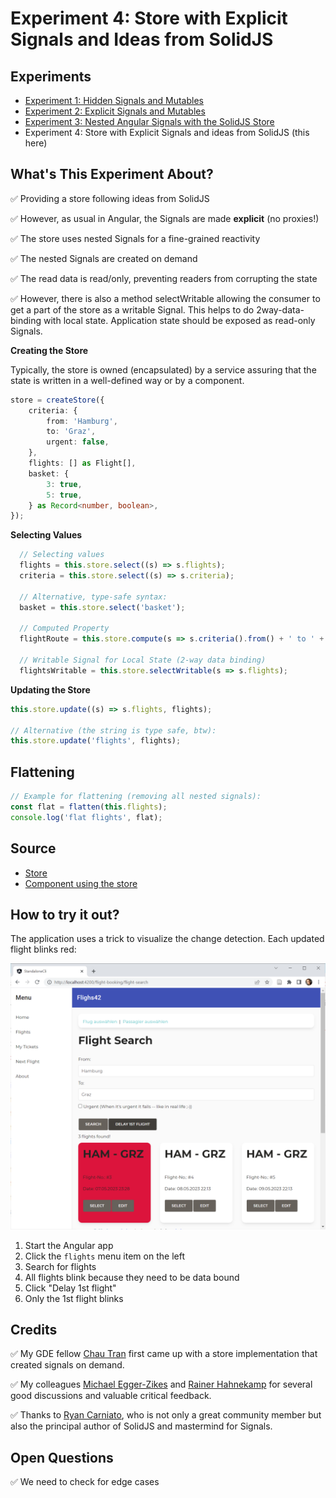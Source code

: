# Experiment 4: Store with Explicit Signals and Ideas from SolidJS

## Experiments

- [Experiment 1: Hidden Signals and Mutables](https://github.com/manfredsteyer/standalone-example-cli/tree/nest)
- [Experiment 2: Explicit Signals and Mutables](https://github.com/manfredsteyer/standalone-example-cli/tree/nest)
- [Experiment 3: Nested Angular Signals with the SolidJS Store](https://github.com/manfredsteyer/standalone-example-cli/tree/solid)
- Experiment 4: Store with Explicit Signals and ideas from SolidJS (this here)

## What's This Experiment About?

✅ Providing a store following ideas from SolidJS

✅ However, as usual in Angular, the Signals are made **explicit** (no proxies!)

✅ The store uses nested Signals for a fine-grained reactivity

✅ The nested Signals are created on demand

✅ The read data is read/only, preventing readers from corrupting the state

✅ However, there is also a method selectWritable allowing the consumer to get a part of the store as a writable Signal. This helps to do 2way-data-binding with local state. Application state should be exposed as read-only Signals.


**Creating the Store**

Typically, the store is owned (encapsulated) by a service assuring that the state is written in a well-defined way or by a component.

```typescript
store = createStore({
    criteria: {
        from: 'Hamburg',
        to: 'Graz',
        urgent: false,
    },
    flights: [] as Flight[],
    basket: {
        3: true,
        5: true,
    } as Record<number, boolean>,
});
```

**Selecting Values**

```typescript
  // Selecting values
  flights = this.store.select((s) => s.flights);
  criteria = this.store.select((s) => s.criteria);

  // Alternative, type-safe syntax:
  basket = this.store.select('basket');

  // Computed Property
  flightRoute = this.store.compute(s => s.criteria().from() + ' to ' + s.criteria().to());

  // Writable Signal for Local State (2-way data binding)
  flightsWritable = this.store.selectWritable(s => s.flights);
```

**Updating the Store**

```typescript
this.store.update((s) => s.flights, flights);

// Alternative (the string is type safe, btw):
this.store.update('flights', flights);
```

## Flattening

```typescript
// Example for flattening (removing all nested signals):
const flat = flatten(this.flights);
console.log('flat flights', flat);
```

## Source

- [Store](src/app/store.ts)
- [Component using the store](src/app/booking/flight-search/flight-search.component.ts)

## How to try it out?

The application uses a trick to visualize the change detection. Each updated flight blinks red:

![Updated flights blink](./app.png)

1. Start the Angular app
2. Click the ``flights`` menu item on the left 
3. Search for flights
4. All flights blink because they need to be data bound
5. Click "Delay 1st flight"
6. Only the 1st flight blinks


## Credits

✅ My GDE fellow [Chau Tran](https://twitter.com/Nartc1410) first came up with a store implementation that created signals on demand.  

✅ My colleagues [Michael Egger-Zikes](https://twitter.com/MikeZks) and [Rainer Hahnekamp](https://twitter.com/rainerhahnekamp) for several good discussions and valuable critical feedback.

✅ Thanks to [Ryan Carniato](https://twitter.com/RyanCarniato), who is not only a great community member but also the principal author of SolidJS and mastermind for Signals.

## Open Questions

✅ We need to check for edge cases 
